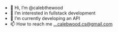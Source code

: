 - 👋 Hi, I’m @calebthewood
- 👀 I’m interested in fullstack development
- 🌱 I’m currently developing an API
- 📫 How to reach me ...calebwood.cs@gmail.com

<!---
calebthewood/calebthewood is a ✨ special ✨ repository because its `README.md` (this file) appears on your GitHub profile.
You can click the Preview link to take a look at your changes.
--->
